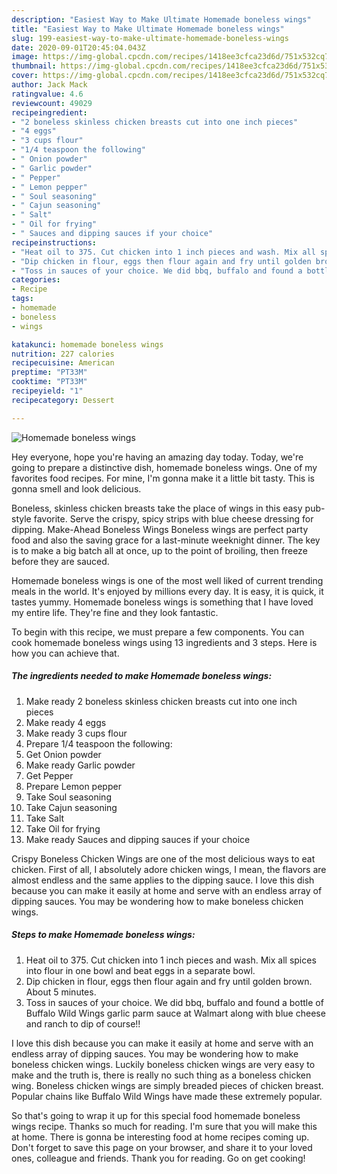 ```yaml
---
description: "Easiest Way to Make Ultimate Homemade boneless wings"
title: "Easiest Way to Make Ultimate Homemade boneless wings"
slug: 199-easiest-way-to-make-ultimate-homemade-boneless-wings
date: 2020-09-01T20:45:04.043Z
image: https://img-global.cpcdn.com/recipes/1418ee3cfca23d6d/751x532cq70/homemade-boneless-wings-recipe-main-photo.jpg
thumbnail: https://img-global.cpcdn.com/recipes/1418ee3cfca23d6d/751x532cq70/homemade-boneless-wings-recipe-main-photo.jpg
cover: https://img-global.cpcdn.com/recipes/1418ee3cfca23d6d/751x532cq70/homemade-boneless-wings-recipe-main-photo.jpg
author: Jack Mack
ratingvalue: 4.6
reviewcount: 49029
recipeingredient:
- "2 boneless skinless chicken breasts cut into one inch pieces"
- "4 eggs"
- "3 cups flour"
- "1/4 teaspoon the following"
- " Onion powder"
- " Garlic powder"
- " Pepper"
- " Lemon pepper"
- " Soul seasoning"
- " Cajun seasoning"
- " Salt"
- " Oil for frying"
- " Sauces and dipping sauces if your choice"
recipeinstructions:
- "Heat oil to 375. Cut chicken into 1 inch pieces and wash. Mix all spices into flour in one bowl and beat eggs in a separate bowl."
- "Dip chicken in flour, eggs then flour again and fry until golden brown. About 5 minutes."
- "Toss in sauces of your choice. We did bbq, buffalo and found a bottle of Buffalo Wild Wings garlic parm sauce at Walmart along with blue cheese and ranch to dip of course!!"
categories:
- Recipe
tags:
- homemade
- boneless
- wings

katakunci: homemade boneless wings 
nutrition: 227 calories
recipecuisine: American
preptime: "PT33M"
cooktime: "PT33M"
recipeyield: "1"
recipecategory: Dessert

---
```



![Homemade boneless wings](https://img-global.cpcdn.com/recipes/1418ee3cfca23d6d/751x532cq70/homemade-boneless-wings-recipe-main-photo.jpg)

Hey everyone, hope you're having an amazing day today. Today, we're going to prepare a distinctive dish, homemade boneless wings. One of my favorites food recipes. For mine, I'm gonna make it a little bit tasty. This is gonna smell and look delicious.

Boneless, skinless chicken breasts take the place of wings in this easy pub-style favorite. Serve the crispy, spicy strips with blue cheese dressing for dipping. Make-Ahead Boneless Wings Boneless wings are perfect party food and also the saving grace for a last-minute weeknight dinner. The key is to make a big batch all at once, up to the point of broiling, then freeze before they are sauced.

Homemade boneless wings is one of the most well liked of current trending meals in the world. It's enjoyed by millions every day. It is easy, it is quick, it tastes yummy. Homemade boneless wings is something that I have loved my entire life. They're fine and they look fantastic.


To begin with this recipe, we must prepare a few components. You can cook homemade boneless wings using 13 ingredients and 3 steps. Here is how you can achieve that.

<!--inarticleads1-->

##### The ingredients needed to make Homemade boneless wings:

1. Make ready 2 boneless skinless chicken breasts cut into one inch pieces
1. Make ready 4 eggs
1. Make ready 3 cups flour
1. Prepare 1/4 teaspoon the following:
1. Get  Onion powder
1. Make ready  Garlic powder
1. Get  Pepper
1. Prepare  Lemon pepper
1. Take  Soul seasoning
1. Take  Cajun seasoning
1. Take  Salt
1. Take  Oil for frying
1. Make ready  Sauces and dipping sauces if your choice


Crispy Boneless Chicken Wings are one of the most delicious ways to eat chicken. First of all, I absolutely adore chicken wings, I mean, the flavors are almost endless and the same applies to the dipping sauce. I love this dish because you can make it easily at home and serve with an endless array of dipping sauces. You may be wondering how to make boneless chicken wings. 

<!--inarticleads2-->

##### Steps to make Homemade boneless wings:

1. Heat oil to 375. Cut chicken into 1 inch pieces and wash. Mix all spices into flour in one bowl and beat eggs in a separate bowl.
1. Dip chicken in flour, eggs then flour again and fry until golden brown. About 5 minutes.
1. Toss in sauces of your choice. We did bbq, buffalo and found a bottle of Buffalo Wild Wings garlic parm sauce at Walmart along with blue cheese and ranch to dip of course!!


I love this dish because you can make it easily at home and serve with an endless array of dipping sauces. You may be wondering how to make boneless chicken wings. Luckily boneless chicken wings are very easy to make and the truth is, there is really no such thing as a boneless chicken wing. Boneless chicken wings are simply breaded pieces of chicken breast. Popular chains like Buffalo Wild Wings have made these extremely popular. 

So that's going to wrap it up for this special food homemade boneless wings recipe. Thanks so much for reading. I'm sure that you will make this at home. There is gonna be interesting food at home recipes coming up. Don't forget to save this page on your browser, and share it to your loved ones, colleague and friends. Thank you for reading. Go on get cooking!
